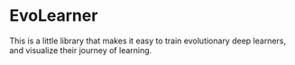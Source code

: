 # EvoLearner

This is a little library that makes it easy to train evolutionary deep learners, and visualize their journey of
 learning. 